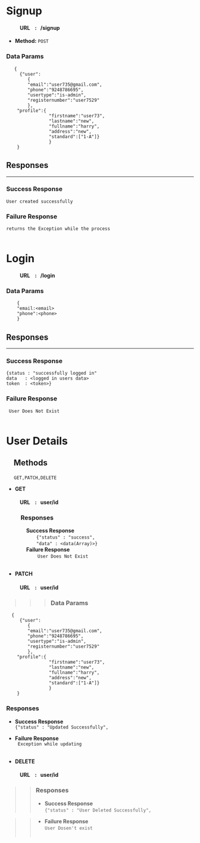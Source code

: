 # Signup

#### $~~~~~~~~~~$ URL $~~$ : **$~$ /signup**

* **Method:**
  `POST`
### Data Params
       {
         {"user":
            {
            "email":"user735@gmail.com",
            "phone":"9248786695",
            "usertype":"is-admin",
            "registernumber":"user7529"
            },
        "profile":{
                    "firstname":"user73",
                    "lastname":"new",
                    "fullname":"harry",
                    "address":"new",
                    "standard":["1-A"]}
                    }
        }
 ## Responses
** **
### Success Response

`User created successfully`
### Failure Response
` returns the Exception while the process `
<br><br> 

# Login 
#### $~~~~~~~~~~$ URL $~~$ : **$~$ /login**
### Data Params
        {
        "email:<email>
        "phone":<phone>
        }
## Responses
** **
### Success Response

`{status : "successfully logged in"`<br>
`data   : <logged in users data>`<br>
`token  : <token>}`
### Failure Response
` User Does Not Exist`
<br><br> 

# User Details
## **$~~~$** Methods<br>
**$~~~~~$** `GET,PATCH,DELETE`
* **GET**
#### $~~~~~~~~~~$ URL $~~$ : **$~$ user/id**
### $~~~~~~~~~$ Responses<br>
 **$~~~~~~~~~~~~~~~$**   **Success Response**<br>
 **$~~~~~~~~~~~~~~~$**   **$~~~~~~~$**  `{"status" : "success",`<br>
 **$~~~~~~~~~~~~~~~$**   **$~~~~~~~$**  `"data" : <data(Array)>}`<br>
 **$~~~~~~~~~~~~~~~$**  **Failure Response**<br>
 **$~~~~~~~~~~~~~~~~~~~~~~$**  ` User Does Not Exist`
<br><br> 

* **PATCH**
#### $~~~~~~~~~~$ URL $~~$ : **$~$ user/id** 
 >>>### Data Params
      {
         {"user":
            {
            "email":"user735@gmail.com",
            "phone":"9248786695",
            "usertype":"is-admin",
            "registernumber":"user7529"
            },
        "profile":{
                    "firstname":"user73",
                    "lastname":"new",
                    "fullname":"harry",
                    "address":"new",
                    "standard":["1-A"]}
                    }
        }
###  Responses<br>
 *   **Success Response**<br>
  `{"status" : "Updated Successfully",`<br>

 * **Failure Response**<br>
  ` Exception while updating`
<br><br> 

* **DELETE**
#### $~~~~~~~~~~$ URL $~~$ : **$~$ user/id**
>>###   Responses<br>
 >>*   **Success Response**<br>
  `{"status" : "User Deleted Successfully",`<br>

 >>* **Failure Response**<br>
  `User Dosen't exist`
<br><br> 
